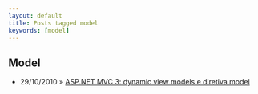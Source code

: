 ```yaml
---
layout: default
title: Posts tagged model
keywords: [model]
---
```

<h2 class="category">Model</h2>
<ul class="posts">
<li>
<p>
<span class="date">29/10/2010</span> &raquo; 
<a href="/blog/asp-net-mvc-3-dynamic-view-models-e-diretiva-model">ASP.NET MVC 3: dynamic view models e diretiva model</a>
</p>
</li> 
</ul>
